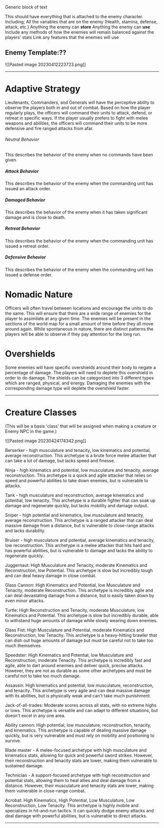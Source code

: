 Generic block of text

This should have everything that is attached to the enemy character. 
Including;
All the variables that are on the enemy (Health, stamina, defense, attack, etc.)
Anything the enemy can **store**
Anything the enemy can **use**
Include any methods of how the enemies will remain balanced against the players' stats
Link any features that the enemies will use

## Enemy Template:??

![[Pasted image 20230412223723.png]]

---
# Adaptive Strategy
Lieutenants, Commanders, and Generals will have the perceptive ability to observe the players both in and out of combat. Based on how the player regularly plays, the officers will command their units to attack, defend, or retreat in specific ways. If the player usually prefers to fight with melee weapons and abilities, the officers will command their units to be more defensive and fire ranged attacks from afar.

###### Neutral Behavior
This describes the behavior of the enemy when no commands have been given

##### Attack Behavior
This describes the behavior of the enemy when the commanding unit has issued an attack order.

##### Damaged Behavior
This describes the behavior of the enemy when it has taken significant damage and is close to death.

##### Retreat Behavior
This describes the behavior of the enemy when the commanding unit has issued a retreat order.

##### Defensive Behavior
This describes the behavior of the enemy when the commanding unit has issued a defense order.


# Nomadic Nature
Officers will often travel between locations and encourage the units to do the same. This will ensure that there are a wide range of enemies for the player to assimilate at any given time. The enemies will be present in the sections of the world map for a small amount of time before they all move around again. While spontaneous in nature, there are distinct patterns the players will be able to observe if they pay attention for the long run.
# Overshields
Some enemies will have specific overshields around their body to negate a percentage of damage. The players will need to deplete this overshield in order to do damage. The shields can be categorized into 3 different types which are ranged, physical, and energy. Damaging the enemies with the corresponding damage type will deplete the overshield faster. 

---


# Creature Classes 

(This will be a basis 'class' that will be assigned when making a creature or Enemy NPC in the game.)

![[Pasted image 20230424174342.png]]

Berserker - high musculature and tenacity, low kinematics and potential, average reconstruction. This archetype is a brute force melee attacker that can take a lot of damage, but lacks speed and finesse. 

Ninja - high kinematics and potential, low musculature and tenacity, average reconstruction. This archetype is a quick and agile attacker that relies on speed and powerful abilities to take down enemies, but is vulnerable to attacks. 

Tank - high musculature and reconstruction, average kinematics and potential, low tenacity. This archetype is a durable fighter that can soak up damage and regenerate quickly, but lacks mobility and damage output. 

Sniper - high potential and kinematics, low musculature and tenacity, average reconstruction. This archetype is a ranged attacker that can deal massive damage from a distance, but is vulnerable to close-range attacks and lacks durability. 

Bruiser - high musculature and potential, average kinematics and tenacity, low reconstruction. This archetype is a melee attacker that hits hard and has powerful abilities, but is vulnerable to damage and lacks the ability to regenerate quickly. 

Juggernaut: High Musculature and Tenacity, moderate Kinematics and Reconstruction, low Potential. This archetype is slow but incredibly tough and can deal heavy damage in close combat. 

Glass Cannon: High Kinematics and Potential, low Musculature and Tenacity, moderate Reconstruction. This archetype is incredibly agile and can deal devastating damage from a distance, but is easily taken down by even minor attacks. 

Turtle: High Reconstruction and Tenacity, moderate Musculature, low Kinematics and Potential. This archetype is slow but incredibly durable, able to withstand huge amounts of damage while slowly wearing down enemies. 

Glass Fist: High Musculature and Potential, moderate Kinematics and Reconstruction, low Tenacity. This archetype is a heavy-hitting brawler that can dish out huge amounts of damage but must be careful not to take too much themselves. 

Speedster: High Kinematics and Potential, low Musculature and Reconstruction, moderate Tenacity. This archetype is incredibly fast and agile, able to dart around enemies and deliver quick, precise attacks. However, they are not as durable as some other archetypes and must be careful not to take too much damage. 

Assassin: High kinematics and potential, low musculature, reconstruction, and tenacity. This archetype is very agile and can deal massive damage with its abilities, but is physically weak and can't take much punishment.

Jack-of-all-trades: Moderate scores across all stats, with no extreme highs or lows. This archetype is versatile and can adapt to different situations, but doesn't excel in any one area. 

Ability cannon: High potential, low musculature, reconstruction, tenacity, and kinematics. This archetype is capable of dealing massive damage quickly, but is very vulnerable and must rely on mobility and positioning to survive. 

Blade master - A melee-focused archetype with high musculature and kinematics stats, allowing for quick and powerful sword strikes. However, their reconstruction and tenacity stats are lower, making them vulnerable to sustained damage. 

Technician - A support-focused archetype with high reconstruction and potential stats, allowing them to heal allies and deal damage from a distance. However, their musculature and tenacity stats are lower, making them vulnerable in close-range combat. 

Acrobat: High Kinematics, High Potential, Low Musculature, Low Reconstruction, Low Tenacity. This archetype is highly mobile and specializes in hit-and-run tactics. It can quickly dodge enemy attacks and deal damage with powerful abilities, but is vulnerable to direct attacks.


--- 
